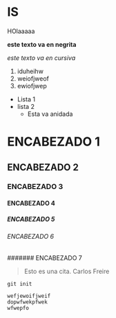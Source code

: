 # IS
HOlaaaaa

**este texto va en negrita**

*este texto va en cursiva*

1. iduheihw
2. weiofjweof
3. ewiofjwep

* Lista 1
* lista 2
  * Esta va anidada

# ENCABEZADO 1
## ENCABEZADO 2
### ENCABEZADO 3
#### ENCABEZADO 4
##### ENCABEZADO 5
###### ENCABEZADO 6
####### ENCABEZADO 7

> Esto es una cita. Carlos Freire

`git init`

~~~
wefjewoifjweif
dopwfwekpfwek
wfwepfo
~~~

